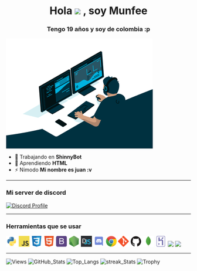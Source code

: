 <h1 align="center">Hola <img src="https://media.giphy.com/media/hvRJCLFzcasrR4ia7z/giphy.gif" width="25px"> , soy Munfee</h1>
<h3 align="center">Tengo 19 años y soy de colombia :p</h3>

<img align="center" alt="Code_Gif" src="code.gif?raw=true" width="400" height="300" />

- 🔭 Trabajando en **ShinnyBot**
- 🌱 Aprendiendo **HTML**
- ⚡ Nimodo **Mi nombre es juan :v**

<hr>

<h3 align="left">Mi server de discord</h3>
<a href="https://discord.com/invite/4NJhCcthqM" target="_blank"> <img src="https://discord.com/assets/41484d92c876f76b20c7f746221e8151.svg" alt="Discord Profile" width="40" height="40"/> </a>

<hr>

<h3>Herramientas que se usar </h3>
<code><img height="30" src="https://github.com/devicons/devicon/blob/master/icons/python/python-original.svg"></code>
<code><img height="30" src="https://raw.githubusercontent.com/devicons/devicon/master/icons/javascript/javascript-original.svg"></code>
<code><img height="30" src="https://raw.githubusercontent.com/devicons/devicon/master/icons/css3/css3-original.svg"></code>
<code><img height="30" src="https://raw.githubusercontent.com/devicons/devicon/master/icons/html5/html5-original.svg"></code>
<code><img height="30" src="https://github.com/devicons/devicon/blob/master/icons/bootstrap/bootstrap-plain.svg"></code>
<code><img height="30" src="https://raw.githubusercontent.com/github/explore/80688e429a7d4ef2fca1e82350fe8e3517d3494d/topics/nodejs/nodejs.png"></code>
<code><img height="30" src="https://raw.githubusercontent.com/github/explore/888aa7196bdda1de09e848148fc5929ccfe49ab6/topics/discord-js/discord-js.png"></code>
<code><img height="30" src="https://raw.githubusercontent.com/github/explore/80688e429a7d4ef2fca1e82350fe8e3517d3494d/topics/discord/discord.png"></code>
<code><img height="30" src="https://github.com/devicons/devicon/blob/master/icons/chrome/chrome-original.svg"></code>
<code><img height="30" src="https://raw.githubusercontent.com/devicons/devicon/master/icons/git/git-plain.svg"></code>
<code><img height="30" src="https://github.com/devicons/devicon/blob/master/icons/github/github-original.svg"></code>
<code><img height="30" src="https://github.com/devicons/devicon/blob/master/icons/mongodb/mongodb-original.svg"></code>
<code><img height="30" src="https://github.com/devicons/devicon/blob/master/icons/heroku/heroku-original.svg"></code>
<code><img height="30" src="https://raw.githubusercontent.com/replit-discord/replit-desktop/dev/logos/replit-logo/logo.png"></code>
<code><img height="30" src="https://cdn.glitch.com/2bdfb3f8-05ef-4035-a06e-2043962a3a13%2Flogo-day.svg"></code>

<hr>

![Views](https://komarev.com/ghpvc/?username=L0SER8228)
![GitHub_Stats](https://github-readme-stats.vercel.app/api?username=L0SER8228&show_icons=true&theme=tokyonight&hide=["issues"])
![Top_Langs](https://github-readme-stats.vercel.app/api/top-langs?username=L0SER8228&show_icons=true&theme=tokyonight&layout=compact)
![streak_Stats](https://github-readme-streak-stats.herokuapp.com/?user=L0SER8228&hide_border=true&theme=tokyonight)
![Trophy](https://github-profile-trophy.vercel.app/?username=L0SER8228&theme=discord&column=3)
